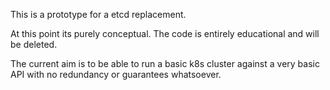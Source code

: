 This is a prototype for a etcd replacement.

At this point its purely conceptual. The code is entirely educational and will be deleted.

The current aim is to be able to run a basic k8s cluster against a very basic API with no redundancy or guarantees whatsoever.





